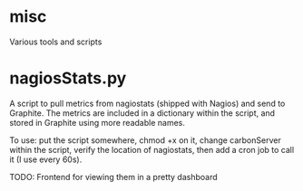 misc
====

Various tools and scripts

nagiosStats.py
=============

A script to pull metrics from nagiostats (shipped with Nagios) and send to Graphite.
The metrics are included in a dictionary within the script, and stored in Graphite using more readable names.

To use: put the script somewhere, chmod +x on it, change carbonServer within the script, verify the location of nagiostats, then add a cron job to call it (I use every 60s).

TODO: Frontend for viewing them in a pretty dashboard
